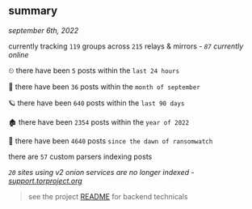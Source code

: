 
## summary
_september 6th, 2022_

currently tracking `119` groups across `215` relays & mirrors - _`87` currently online_

⏲ there have been `5` posts within the `last 24 hours`

🦈 there have been `36` posts within the `month of september`

🪐 there have been `640` posts within the `last 90 days`

🏚 there have been `2354` posts within the `year of 2022`

🦕 there have been `4640` posts `since the dawn of ransomwatch`

there are `57` custom parsers indexing posts

_`20` sites using v2 onion services are no longer indexed - [support.torproject.org](https://support.torproject.org/onionservices/v2-deprecation/)_

> see the project [README](https://github.com/joshhighet/ransomwatch#ransomwatch--) for backend technicals
